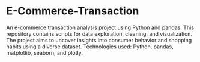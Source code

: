 # E-Commerce-Transaction
An e-commerce transaction analysis project using Python and pandas. This repository contains scripts for data exploration, cleaning, and visualization. The project aims to uncover insights into consumer behavior and shopping habits using a diverse dataset. Technologies used: Python, pandas, matplotlib, seaborn, and plotly.
